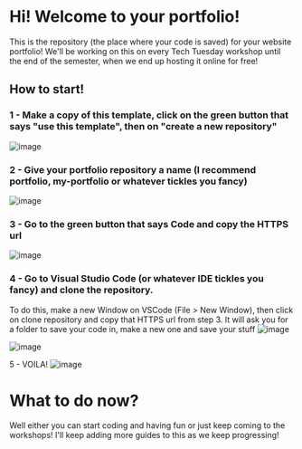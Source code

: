 # Hi! Welcome to your portfolio!

This is the repository (the place where your code is saved) for your website portfolio! We'll be working on this on every Tech Tuesday workshop until the end of the semester, when we end up hosting it online for free!

## How to start!

### 1 - Make a copy of this template, click on the green button that says "use this template", then on "create a new repository"
![image](https://github.com/JaviTrek/my-portfolio-mdc/assets/96269542/6c114a10-7ffc-47ef-9e99-c70b7a83a57d)


### 2 - Give your portfolio repository a name (I recommend portfolio, my-portfolio or whatever tickles you fancy)
![image](https://github.com/JaviTrek/my-portfolio-mdc/assets/96269542/5f95154a-ee56-45f2-91cd-d32d4ec4427d)

### 3 -  Go to the green button that says Code and copy the HTTPS url
![image](https://github.com/JaviTrek/my-portfolio-mdc/assets/96269542/a8dc806f-3056-44eb-adad-3162993d362e)

### 4 - Go to Visual Studio Code (or whatever IDE tickles you fancy) and clone the repository. 
To do this, make a new Window on VSCode (File > New Window), then click on clone repository and copy that HTTPS url from step 3. It will ask you for a folder to save your code in, make a new one and save your stuff
![image](https://github.com/JaviTrek/my-portfolio-mdc/assets/96269542/5827a1c5-a129-4c73-91cd-85486f581feb)

![image](https://github.com/JaviTrek/my-portfolio-mdc/assets/96269542/bca0d921-8901-45ac-ad5a-8e489580cdde)

5 -  VOILA!
![image](https://github.com/JaviTrek/my-portfolio-mdc/assets/96269542/16ba71c8-f419-4545-8f48-4d583a4dfa4d)


# What to do now?
Well either you can start coding and having fun or just keep coming to the workshops! I'll keep adding more guides to this as we keep progressing!







